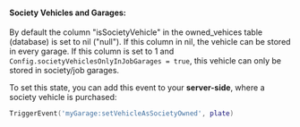 #### **Society Vehicles and Garages:**
By default the column "isSocietyVehicle" in the owned_vehices table (database) is set to nil ("null").
If this column in nil, the vehicle can be stored in every garage.
If this column is set to 1 and ```Config.societyVehiclesOnlyInJobGarages = true```, this vehicle can only be stored in society/job garages.

To set this state, you can add this event to your **server-side**, where a society vehicle is purchased:
```lua
TriggerEvent('myGarage:setVehicleAsSocietyOwned', plate)
```
